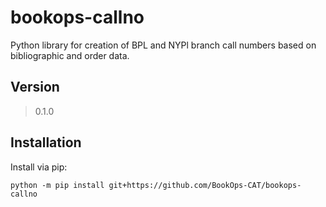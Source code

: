 # bookops-callno

Python library for creation of BPL and NYPl branch call numbers based on bibliographic and order data.

## Version
> 0.1.0

## Installation
Install via pip:
```
python -m pip install git+https://github.com/BookOps-CAT/bookops-callno
```